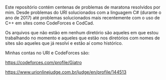 Este repositório contém centenas de problemas de maratona resolvidos por mim. Desde problemas do URI solucionados com a linguagem C# (durante o ano de 2017) até problemas solucionados mais recentemente com o uso de C++ em sites como CodeForces e CodCad.

Os arquivos que não estão em nenhum diretório são aqueles em que estou trabalhando no momento e aqueles que estão nos diretórios com nomes de sites são aqueles que já resolvi e estão aí como histórico.

Minhas contas no URI e CodeForces são:

https://codeforces.com/profile/Giatro

https://www.urionlinejudge.com.br/judge/en/profile/144513
